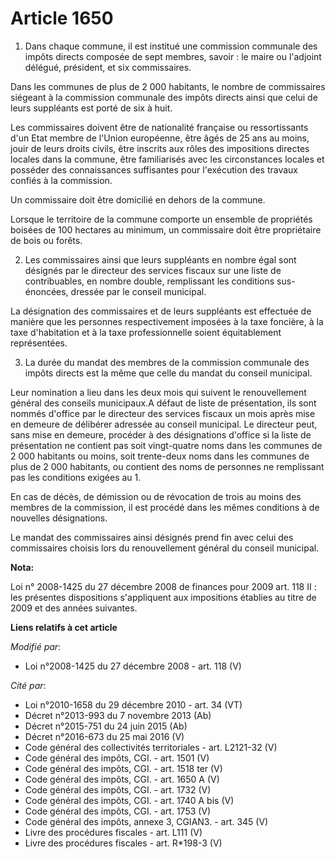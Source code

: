 # Article 1650

1. Dans chaque commune, il est institué une commission communale des impôts directs composée de sept membres, savoir : le
maire ou l'adjoint délégué, président, et six commissaires. 

Dans les communes de plus de 2 000 habitants, le nombre de commissaires siégeant à la commission communale des impôts directs
ainsi que celui de leurs suppléants est porté de six à huit. 

Les commissaires doivent être de nationalité française ou ressortissants d'un Etat membre de l'Union européenne, être âgés de
25 ans au moins, jouir de leurs droits civils, être inscrits aux rôles des impositions directes locales dans la commune, être
familiarisés avec les circonstances locales et posséder des connaissances suffisantes pour l'exécution des travaux confiés à
la commission. 

Un commissaire doit être domicilié en dehors de la commune. 

Lorsque le territoire de la commune comporte un ensemble de propriétés boisées de 100 hectares au minimum, un commissaire
doit être propriétaire de bois ou forêts. 

2. Les commissaires ainsi que leurs suppléants en nombre égal sont désignés par le directeur des services fiscaux sur une
liste de contribuables, en nombre double, remplissant les conditions sus-énoncées, dressée par le conseil municipal. 

La désignation des commissaires et de leurs suppléants est effectuée de manière que les personnes respectivement imposées à
la taxe foncière, à la taxe d'habitation et à la taxe professionnelle soient équitablement représentées. 

3. La durée du mandat des membres de la commission communale des impôts directs est la même que celle du mandat du conseil
municipal. 

Leur nomination a lieu dans les deux mois qui suivent le renouvellement général des conseils municipaux.A défaut de liste de
présentation, ils sont nommés d'office par le directeur des services fiscaux un mois après mise en demeure de délibérer
adressée au conseil municipal. Le directeur peut, sans mise en demeure, procéder à des désignations d'office si la liste de
présentation ne contient pas soit vingt-quatre noms dans les communes de 2 000 habitants ou moins, soit trente-deux noms dans
les communes de plus de 2 000 habitants, ou contient des noms de personnes ne remplissant pas les conditions exigées au 1. 

En cas de décès, de démission ou de révocation de trois au moins des membres de la commission, il est procédé dans les mêmes
conditions à de nouvelles désignations. 

Le mandat des commissaires ainsi désignés prend fin avec celui des commissaires choisis lors du renouvellement général du
conseil municipal.

**Nota:**

Loi n° 2008-1425 du 27 décembre 2008 de finances pour 2009 art. 118 II : les présentes dispositions s'appliquent aux
impositions établies au titre de 2009 et des années suivantes.

**Liens relatifs à cet article**

_Modifié par_:

  - Loi n°2008-1425 du 27 décembre 2008 - art. 118 (V)

_Cité par_:

  - Loi n°2010-1658 du 29 décembre 2010 - art. 34 (VT)
  - Décret n°2013-993 du 7 novembre 2013 (Ab)
  - Décret n°2015-751 du 24 juin 2015 (Ab)
  - Décret n°2016-673 du 25 mai 2016 (V)
  - Code général des collectivités territoriales - art. L2121-32 (V)
  - Code général des impôts, CGI. - art. 1501 (V)
  - Code général des impôts, CGI. - art. 1518 ter (V)
  - Code général des impôts, CGI. - art. 1650 A (V)
  - Code général des impôts, CGI. - art. 1732 (V)
  - Code général des impôts, CGI. - art. 1740 A bis (V)
  - Code général des impôts, CGI. - art. 1753 (V)
  - Code général des impôts, annexe 3, CGIAN3. - art. 345 (V)
  - Livre des procédures fiscales - art. L111 (V)
  - Livre des procédures fiscales - art. R*198-3 (V)
